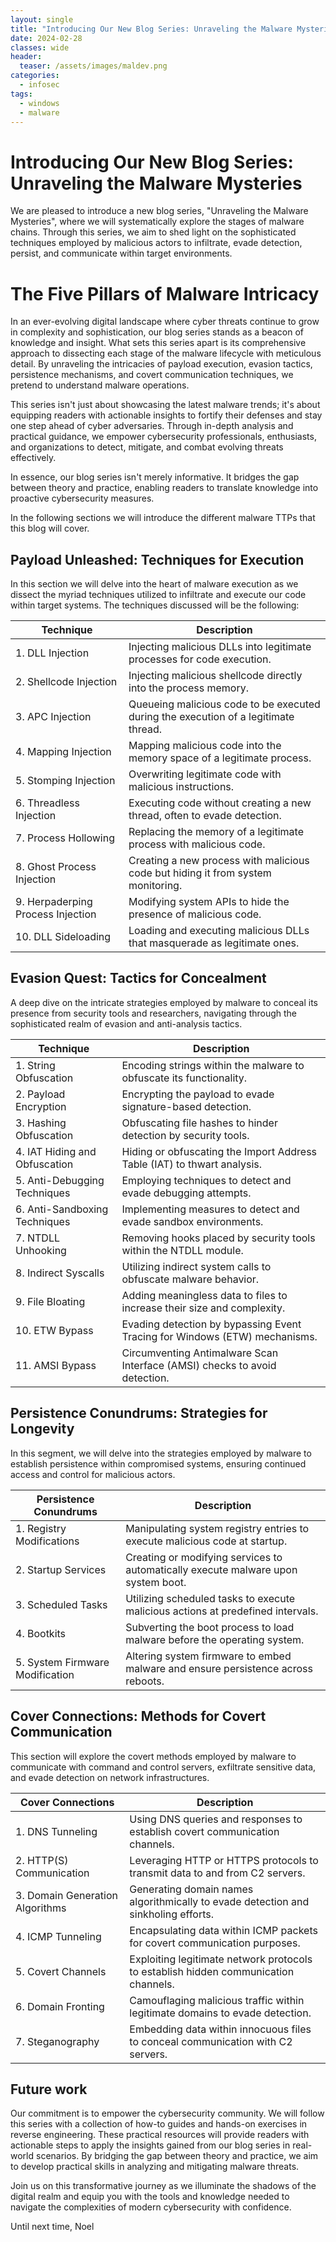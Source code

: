 ```yaml
---
layout: single
title: "Introducing Our New Blog Series: Unraveling the Malware Mysteries"
date: 2024-02-28
classes: wide
header:
  teaser: /assets/images/maldev.png
categories:
  - infosec
tags:
  - windows
  - malware
---
```

# Introducing Our New Blog Series: Unraveling the Malware Mysteries

We are pleased to introduce a new blog series, "Unraveling the Malware Mysteries", where we will systematically explore the stages of malware chains. Through this series, we aim to shed light on the sophisticated techniques employed by malicious actors to infiltrate, evade detection, persist, and communicate within target environments.

# The Five Pillars of Malware Intricacy

In an ever-evolving digital landscape where cyber threats continue to grow in complexity and sophistication, our blog series stands as a beacon of knowledge and insight. What sets this series apart is its comprehensive approach to dissecting each stage of the malware lifecycle with meticulous detail. By unraveling the intricacies of payload execution, evasion tactics, persistence mechanisms, and covert communication techniques, we pretend to understand malware operations.

This series isn't just about showcasing the latest malware trends; it's about equipping readers with actionable insights to fortify their defenses and stay one step ahead of cyber adversaries. Through in-depth analysis and practical guidance, we empower cybersecurity professionals, enthusiasts, and organizations to detect, mitigate, and combat evolving threats effectively.

In essence, our blog series isn't merely informative. It bridges the gap between theory and practice, enabling readers to translate knowledge into proactive cybersecurity measures. 

In the following sections we will introduce the different malware TTPs that this blog will cover.

## Payload Unleashed: Techniques for Execution

In this section we will delve into the heart of malware execution as we dissect the myriad techniques utilized to infiltrate and execute our code within target systems. The techniques discussed will be the following: 

| **Technique**                     | **Description**                                                                     |
| --------------------------------- | ----------------------------------------------------------------------------------- |
| 1. DLL Injection                  | Injecting malicious DLLs into legitimate processes for code execution.              |
| 2. Shellcode Injection            | Injecting malicious shellcode directly into the process memory.                     |
| 3. APC Injection                  | Queueing malicious code to be executed during the execution of a legitimate thread. |
| 4. Mapping Injection              | Mapping malicious code into the memory space of a legitimate process.               |
| 5. Stomping Injection             | Overwriting legitimate code with malicious instructions.                            |
| 6. Threadless Injection           | Executing code without creating a new thread, often to evade detection.             |
| 7. Process Hollowing              | Replacing the memory of a legitimate process with malicious code.                   |
| 8. Ghost Process Injection        | Creating a new process with malicious code but hiding it from system monitoring.    |
| 9. Herpaderping Process Injection | Modifying system APIs to hide the presence of malicious code.                       |
| 10. DLL Sideloading               | Loading and executing malicious DLLs that masquerade as legitimate ones.            |

## Evasion Quest: Tactics for Concealment

A deep dive on the intricate strategies employed by malware to conceal its presence from security tools and researchers, navigating through the sophisticated realm of evasion and anti-analysis tactics.

| **Technique**                 | **Description**                                                            |
| ----------------------------- | -------------------------------------------------------------------------- |
| 1. String Obfuscation         | Encoding strings within the malware to obfuscate its functionality.        |
| 2. Payload Encryption         | Encrypting the payload to evade signature-based detection.                 |
| 3. Hashing Obfuscation        | Obfuscating file hashes to hinder detection by security tools.             |
| 4. IAT Hiding and Obfuscation | Hiding or obfuscating the Import Address Table (IAT) to thwart analysis.   |
| 5. Anti-Debugging Techniques  | Employing techniques to detect and evade debugging attempts.               |
| 6. Anti-Sandboxing Techniques | Implementing measures to detect and evade sandbox environments.            |
| 7. NTDLL Unhooking            | Removing hooks placed by security tools within the NTDLL module.           |
| 8. Indirect Syscalls          | Utilizing indirect system calls to obfuscate malware behavior.             |
| 9. File Bloating              | Adding meaningless data to files to increase their size and complexity.    |
| 10. ETW Bypass                | Evading detection by bypassing Event Tracing for Windows (ETW) mechanisms. |
| 11. AMSI Bypass               | Circumventing Antimalware Scan Interface (AMSI) checks to avoid detection. |
## Persistence Conundrums: Strategies for Longevity

In this segment, we will delve into the strategies employed by malware to establish persistence within compromised systems, ensuring continued access and control for malicious actors.

| **Persistence Conundrums**      | **Description**                                                                   |
| ------------------------------- | --------------------------------------------------------------------------------- |
| 1. Registry Modifications       | Manipulating system registry entries to execute malicious code at startup.        |
| 2. Startup Services             | Creating or modifying services to automatically execute malware upon system boot. |
| 3. Scheduled Tasks              | Utilizing scheduled tasks to execute malicious actions at predefined intervals.   |
| 4. Bootkits                     | Subverting the boot process to load malware before the operating system.          |
| 5. System Firmware Modification | Altering system firmware to embed malware and ensure persistence across reboots.  |

## Cover Connections: Methods for Covert Communication

This section will explore the covert methods employed by malware to communicate with command and control servers, exfiltrate sensitive data, and evade detection on network infrastructures.

| **Cover Connections**           | **Description**                                                                     |
| ------------------------------- | ----------------------------------------------------------------------------------- |
| 1. DNS Tunneling                | Using DNS queries and responses to establish covert communication channels.         |
| 2. HTTP(S) Communication        | Leveraging HTTP or HTTPS protocols to transmit data to and from C2 servers.         |
| 3. Domain Generation Algorithms | Generating domain names algorithmically to evade detection and sinkholing efforts.  |
| 4. ICMP Tunneling               | Encapsulating data within ICMP packets for covert communication purposes.           |
| 5. Covert Channels              | Exploiting legitimate network protocols to establish hidden communication channels. |
| 6. Domain Fronting              | Camouflaging malicious traffic within legitimate domains to evade detection.        |
| 7. Steganography                | Embedding data within innocuous files to conceal communication with C2 servers.     |

## Future work 

Our commitment is to empower the cybersecurity community. We will follow this series with a collection of how-to guides and hands-on exercises in reverse engineering. These practical resources will provide readers with actionable steps to apply the insights gained from our blog series in real-world scenarios. By bridging the gap between theory and practice, we aim to develop practical skills in analyzing and mitigating malware threats.

Join us on this transformative journey as we illuminate the shadows of the digital realm and equip you with the tools and knowledge needed to navigate the complexities of modern cybersecurity with confidence.

Until next time,
Noel